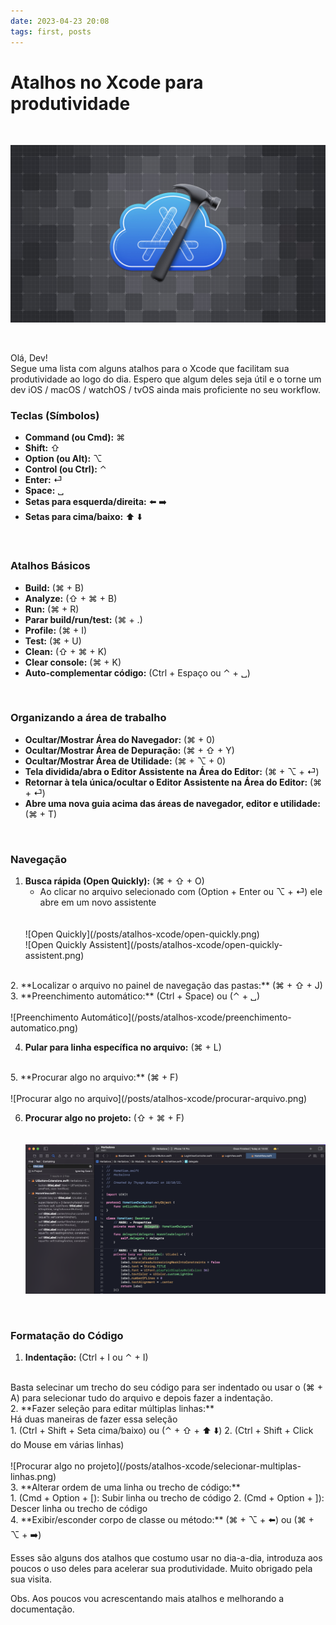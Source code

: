```yaml
---
date: 2023-04-23 20:08
tags: first, posts
---
```


# Atalhos no Xcode para produtividade

<br />

![xcode-shortcuts](/posts/atalhos-xcode/xcode-shortcuts.jpeg)

<br />

Olá, Dev! <br />
Segue uma lista com alguns atalhos para o Xcode que facilitam sua produtividade ao logo do dia. Espero que algum deles seja útil e o torne um dev iOS / macOS / watchOS / tvOS ainda mais proficiente no seu workflow.


### Teclas (Símbolos)

- **Command (ou Cmd):** ⌘
- **Shift:** ⇧ 
- **Option (ou Alt):** ⌥
- **Control (ou Ctrl):** ⌃
- **Enter:** ⏎
- **Space:** ␣
- **Setas para esquerda/direita:** ⬅️ ➡️ 
- **Setas para cima/baixo:** ⬆️ ⬇️

<br />

### Atalhos Básicos

- **Build:** (⌘ + B)
- **Analyze:** (⇧ + ⌘ + B)
- **Run:** (⌘ + R)
- **Parar build/run/test:** <span>(⌘ + .)</span>
- **Profile:** (⌘ + I)
- **Test:** (⌘ + U)
- **Clean:** (⇧ + ⌘ + K)
- **Clear console:** (⌘ + K)
- **Auto-complementar código:** (Ctrl + Espaço ou ⌃ + ␣)

<br />

### Organizando a área de trabalho

- **Ocultar/Mostrar Área do Navegador:** (⌘ + 0)
- **Ocultar/Mostrar Área de Depuração:** (⌘ + ⇧ + Y) 
- **Ocultar/Mostrar Área de Utilidade:** (⌘ + ⌥ + 0)
- **Tela dividida/abra o Editor Assistente na Área do Editor:** (⌘ + ⌥ + ⏎)
- **Retornar à tela única/ocultar o Editor Assistente na Área do Editor:** (⌘ + ⏎)
- **Abre uma nova guia acima das áreas de navegador, editor e utilidade:** (⌘ + T)
 
<br /> 

### Navegação

1. **Busca rápida (Open Quickly):** (⌘ + ⇧ + O)
    - Ao clicar no arquivo selecionado com (Option + Enter ou ⌥ + ⏎) ele abre em um novo assistente  
    <br />
    <br />
    ![Open Quickly](/posts/atalhos-xcode/open-quickly.png)
    <br />
    ![Open Quickly Assistent](/posts/atalhos-xcode/open-quickly-assistent.png)
    
<br />
2. **Localizar o arquivo no painel de navegação das pastas:** (⌘ + ⇧ + J)

<br />
3. **Preenchimento automático:** (Ctrl + Space) ou (⌃ + ␣)
    <br />
    <br />
    ![Preenchimento Automático](/posts/atalhos-xcode/preenchimento-automatico.png)
    
4. **Pular para linha específica no arquivo:** (⌘ + L)  

<br />
5. **Procurar algo no arquivo:** (⌘ + F)
    <br />
    <br />
    ![Procurar algo no arquivo](/posts/atalhos-xcode/procurar-arquivo.png) 
     
6. **Procurar algo no projeto:** (⇧ + ⌘ + F)  
    <br />
    <br />
    ![Procurar algo no projeto](/posts/atalhos-xcode/procurar-projeto.png)

<br />

### Formatação do Código

1. **Indentação:** (Ctrl + I ou ⌃ + I)
<br />
Basta selecinar um trecho do seu código para ser indentado ou usar o (⌘ + A) para selecionar tudo do arquivo e depois fazer a indentação.

<br />
2. **Fazer seleção para editar múltiplas linhas:**
<br />
Há duas maneiras de fazer essa seleção
<br />
    1. (Ctrl + Shift + Seta cima/baixo) ou (⌃ + ⇧ + ⬆️ ⬇️)
    2. (Ctrl + Shift + Click do Mouse em várias linhas)
    <br />
    <br />
    ![Procurar algo no projeto](/posts/atalhos-xcode/selecionar-multiplas-linhas.png)

<br />
3. **Alterar ordem de uma linha ou trecho de código:** 
    <br />
    1. (Cmd + Option + [): Subir linha ou trecho de código 
    2. (Cmd + Option + ]): Descer linha ou trecho de código

<br />
4. **Exibir/esconder corpo de classe ou método:** (⌘ + ⌥ + ⬅️) ou (⌘ + ⌥ + ➡️)

<br />

Esses são alguns dos atalhos que costumo usar no dia-a-dia, introduza aos poucos o uso deles para acelerar sua produtividade.
Muito obrigado pela sua visita.

Obs. Aos poucos vou acrescentando mais atalhos e melhorando a documentação. 
